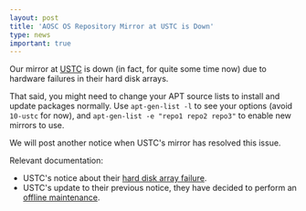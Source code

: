 ```yaml
---
layout: post
title: 'AOSC OS Repository Mirror at USTC is Down'
type: news
important: true
---
```


Our mirror at [USTC](https://mirror.ustc.edu.cn) is down (in fact, for quite some time now) due to hardware failures in their hard disk arrays.

That said, you might need to change your APT source lists to install and update packages normally. Use `apt-gen-list -l` to see your options (avoid `10-ustc` for now), and `apt-gen-list -e "repo1 repo2 repo3"` to enable new mirrors to use.

We will post another notice when USTC's mirror has resolved this issue.

Relevant documentation:

- USTC's notice about their [hard disk array failure](https://servers.blog.ustc.edu.cn/2016/09/mirrors-disk-failure-2/).
- USTC's update to their previous notice, they have decided to perform an [offline maintenance](https://servers.blog.ustc.edu.cn/2016/09/mirrors-severe-disk-failure/).